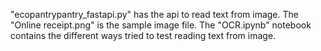 "ecopantrypantry_fastapi.py" has the api to read text from image. The "Online receipt.png" is the sample image file. The "OCR.ipynb" notebook contains the different ways tried to test reading text from image. 

